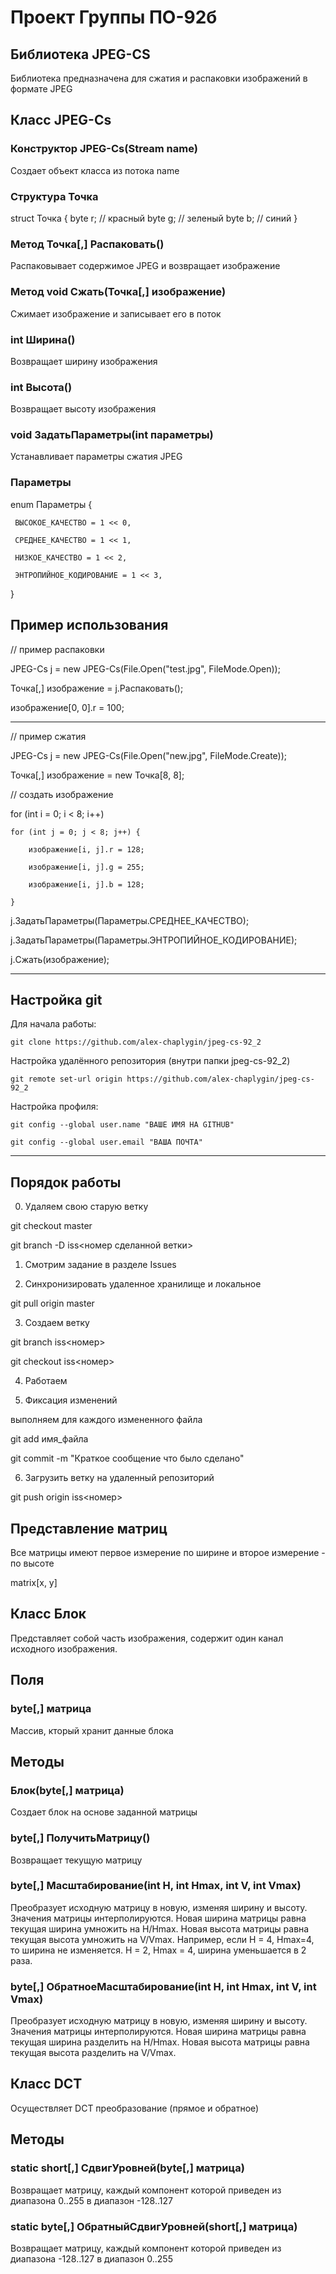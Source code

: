 # Проект Группы ПО-92б
## Библиотека JPEG-CS

Библиотека предназначена для сжатия и распаковки изображений в формате JPEG

## Класс JPEG-Cs

### Конструктор JPEG-Cs(Stream name)
Создает объект класса из потока name

### Структура Точка
struct Точка {
       byte r; // красный
       byte g; // зеленый
       byte b; // синий
}

### Метод Точка[,] Распаковать()
Распаковывает содержимое JPEG и возвращает изображение

### Метод void Сжать(Точка[,] изображение)
Сжимает изображение и записывает его в поток

### int Ширина()

Возвращает ширину изображения

### int Высота()

Возвращает высоту изображения

### void ЗадатьПараметры(int параметры)

Устанавливает параметры сжатия JPEG

### Параметры

enum Параметры {

     ВЫСОКОЕ_КАЧЕСТВО = 1 << 0,
     
     СРЕДНЕЕ_КАЧЕСТВО = 1 << 1,
     
     НИЗКОЕ_КАЧЕСТВО = 1 << 2,
     
     ЭНТРОПИЙНОЕ_КОДИРОВАНИЕ = 1 << 3, 
     
}

## Пример использования

// пример распаковки

JPEG-Cs j = new JPEG-Cs(File.Open("test.jpg", FileMode.Open));

Точка[,] изображение = j.Распаковать();

изображение[0, 0].r = 100;

---

// пример сжатия

JPEG-Cs j = new JPEG-Cs(File.Open("new.jpg", FileMode.Create));

Точка[,] изображение = new Точка[8, 8];

// создать изображение

for (int i = 0; i < 8; i++)

    for (int j = 0; j < 8; j++) {
    
    	изображение[i, j].r = 128;
	
    	изображение[i, j].g = 255;
	
    	изображение[i, j].b = 128;
	
	}
	
j.ЗадатьПараметры(Параметры.СРЕДНЕЕ_КАЧЕСТВО);

j.ЗадатьПараметры(Параметры.ЭНТРОПИЙНОЕ_КОДИРОВАНИЕ);

j.Сжать(изображение);

---
## Настройка git

Для начала работы:

	git clone https://github.com/alex-chaplygin/jpeg-cs-92_2


Настройка удалённого репозитория (внутри папки jpeg-cs-92_2)

	git remote set-url origin https://github.com/alex-chaplygin/jpeg-cs-92_2




Настройка профиля:
	
	git config --global user.name "ВАШЕ ИМЯ НА GITHUB"
	
	git config --global user.email "ВАША ПОЧТА"
	

***
## Порядок работы

0. Удаляем свою старую ветку

git checkout master

git branch -D iss<номер сделанной ветки>

1. Смотрим задание в разделе Issues

2. Синхронизировать удаленное хранилище и локальное

git pull origin master

3. Создаем ветку

git branch iss<номер>

git checkout iss<номер>

4. Работаем

5. Фиксация изменений

выполняем для каждого измененного файла

git add имя_файла

git commit -m "Краткое сообщение что было сделано"

6. Загрузить ветку на удаленный репозиторий

git push origin iss<номер>

## Представление матриц

Все матрицы имеют первое измерение по ширине и второе измерение - по высоте

matrix[x, y]

## Класс Блок

Представляет собой часть изображения, содержит один канал исходного изображения.

## Поля

### byte[,] матрица

Массив, кторый хранит данные блока

## Методы

### Блок(byte[,] матрица)

Создает блок на основе заданной матрицы

### byte[,] ПолучитьМатрицу()

Возвращает текущую матрицу

### byte[,] Масштабирование(int H, int Hmax, int V, int Vmax)

Преобразует исходную матрицу в новую, изменяя ширину и высоту. Значения матрицы интерполируются. Новая ширина матрицы равна текущая ширина умножить на H/Hmax.
Новая высота матрицы равна текущая высота умножить на V/Vmax.
Например, если H = 4, Hmax=4, то ширина не изменяется.
H = 2, Hmax = 4, ширина уменьшается в 2 раза.

### byte[,] ОбратноеМасштабирование(int H, int Hmax, int V, int Vmax)

Преобразует исходную матрицу в новую, изменяя ширину и высоту. Значения матрицы интерполируются. Новая ширина матрицы равна текущая ширина разделить на H/Hmax.
Новая высота матрицы равна текущая высота разделить на V/Vmax.

## Класс DCT

Осуществляет DCT преобразование (прямое и обратное)

## Методы

### static short[,] СдвигУровней(byte[,] матрица)

Возвращает матрицу, каждый компонент которой приведен из диапазона 0..255 в диапазон -128..127	

### static byte[,] ОбратныйСдвигУровней(short[,] матрица)

Возвращает матрицу, каждый компонент которой приведен из диапазона -128..127 в диапазон 0..255
